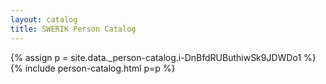 ```yaml
---
layout: catalog
title: SWERIK Person Catalog
---
```

{% assign p = site.data._person-catalog.i-DnBfdRUButhiwSk9JDWDo1 %}
{% include person-catalog.html p=p %}


